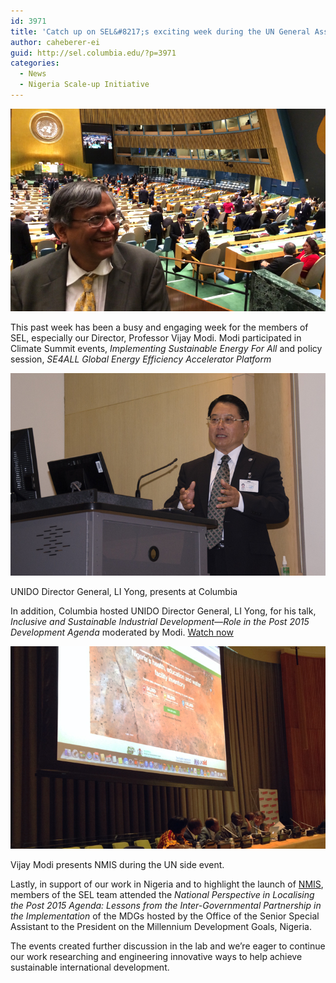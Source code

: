 ```yaml
---
id: 3971
title: 'Catch up on SEL&#8217;s exciting week during the UN General Assembly'
author: caheberer-ei
guid: http://sel.columbia.edu/?p=3971
categories:
  - News
  - Nigeria Scale-up Initiative
---
```

![vijayUN][1] 



This past week has been a busy and engaging week for the members of SEL, especially our Director, Professor Vijay Modi. Modi participated in Climate Summit events, *Implementing Sustainable Energy For All* and policy session, *SE4ALL Global Energy Efficiency Accelerator Platform*



![LIYong][2] 

<p class="wp-caption-text">
  UNIDO Director General, LI Yong, presents at Columbia
</p>



In addition, Columbia hosted UNIDO Director General, LI Yong, for his talk, *Inclusive and Sustainable Industrial Development—Role in the Post 2015 Development Agenda* moderated by Modi. [Watch now][3]



![nigeriaUNevent][4] 

<p class="wp-caption-text">
  Vijay Modi presents NMIS during the UN side event.
</p>

Lastly, in support of our work in Nigeria and to highlight the launch of [NMIS][5], members of the SEL team attended the *National Perspective in Localising the Post 2015 Agenda: Lessons from the Inter-Governmental Partnership in the Implementation* of the MDGs hosted by the Office of the Senior Special Assistant to the President on the Millennium Development Goals, Nigeria.

The events created further discussion in the lab and we’re eager to continue our work researching and engineering innovative ways to help achieve sustainable international development.

 [1]: /assets/uploads/blog/2014/09/vijayUN.jpg
 [2]: /assets/uploads/blog/2014/09/LIYong.jpg
 [3]: http://youtu.be/tgODF3WT_oA
 [4]: /assets/uploads/blog/2014/09/nigeriaUNevent.jpg
 [5]: http://nmis.mdgs.gov.ng